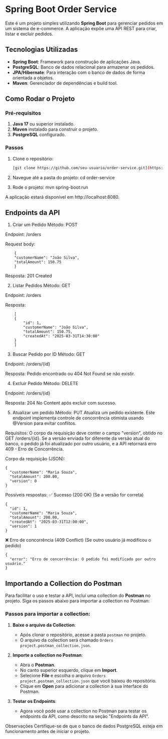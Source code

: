 # Spring Boot Order Service

Este é um projeto simples utilizando **Spring Boot** para gerenciar pedidos em um sistema de e-commerce. A aplicação expõe uma API REST para criar, listar e excluir pedidos.

## Tecnologias Utilizadas

- **Spring Boot**: Framework para construção de aplicações Java.
- **PostgreSQL**: Banco de dados relacional para armazenar os pedidos.
- **JPA/Hibernate**: Para interação com o banco de dados de forma orientada a objetos.
- **Maven**: Gerenciador de dependências e build tool.

## Como Rodar o Projeto

### Pré-requisitos

1. **Java 17** ou superior instalado.
2. **Maven** instalado para construir o projeto.
3. **PostgreSQL** configurado.

### Passos

1. Clone o repositório:
   ```bash
   [git clone https://github.com/seu-usuario/order-service.git](https://github.com/DiCarvalho1/order-service.git)

2. Navegue até a pasta do projeto:
    cd order-service

3. Rode o projeto:
    mvn spring-boot:run

A aplicação estará disponível em http://localhost:8080.

## Endpoints da API

1. Criar um Pedido
Método: POST

Endpoint: /orders

Request body:
```
    {
    "customerName": "João Silva",
    "totalAmount": 150.75
    }
```

Resposta: 201 Created

2. Listar Pedidos
Método: GET

Endpoint: /orders

Resposta:
```
    [
    {
        "id": 1,
        "customerName": "João Silva",
        "totalAmount": 150.75,
        "createdAt": "2025-03-31T14:30:00"
    }
    ]
```

3. Buscar Pedido por ID
Método: GET

Endpoint: /orders/{id}

Resposta: Pedido encontrado ou 404 Not Found se não existir.

4. Excluir Pedido
Método: DELETE

Endpoint: /orders/{id}

Resposta: 204 No Content após excluir com sucesso.

5. Atualizar um pedido
Método: PUT
Atualiza um pedido existente. Este endpoint implementa controle de concorrência otimista usando @Version para evitar conflitos.

Requisitos:
O corpo da requisição deve conter o campo "version", obtido no GET /orders/{id}.
Se a versão enviada for diferente da versão atual do banco, o pedido já foi atualizado por outro usuário, e a API retornará erro 409 - Erro de Concorrência.

Corpo da requisição (JSON):
```
{
  "customerName": "Maria Souza",
  "totalAmount": 200.00,
  "version": 0
}
```

Possíveis respostas:
✅ Sucesso (200 OK) (Se a versão for correta)
```
{
  "id": 1,
  "customerName": "Maria Souza",
  "totalAmount": 200.00,
  "createdAt": "2025-03-31T12:00:00",
  "version": 1
}
```

❌ Erro de concorrência (409 Conflict) (Se outro usuário já modificou o pedido)
```
{
  "error": "Erro de concorrência: O pedido foi modificado por outro usuário."
}
```

## Importando a Collection do Postman

Para facilitar o uso e testar a API, incluí uma collection do **Postman** no projeto. Siga os passos abaixo para importar a collection no Postman:

### Passos para importar a collection:

1. **Baixe o arquivo da Collection**:
   - Após clonar o repositório, acesse a pasta `postman` no projeto.
   - O arquivo da collection será chamado `Orders project.postman_collection.json`.

2. **Importe a collection no Postman**:
   - Abra o **Postman**.
   - No canto superior esquerdo, clique em **Import**.
   - Selecione **File** e escolha o arquivo `Orders project.postman_collection.json` que você baixou do repositório.
   - Clique em **Open** para adicionar a collection à sua interface do Postman.

3. **Testar os Endpoints**:
   - Agora você pode usar a collection no Postman para testar os endpoints da API, como descrito na seção "Endpoints da API".

Observações
Certifique-se de que o banco de dados PostgreSQL esteja em funcionamento antes de iniciar o projeto.
